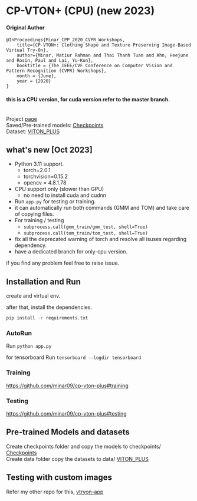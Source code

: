 # CP-VTON+ (CPU) (new 2023)

#### Original Author
```
@InProceedings{Minar_CPP_2020_CVPR_Workshops,
	title={CP-VTON+: Clothing Shape and Texture Preserving Image-Based Virtual Try-On},
	author={Minar, Matiur Rahman and Thai Thanh Tuan and Ahn, Heejune and Rosin, Paul and Lai, Yu-Kun},
	booktitle = {The IEEE/CVF Conference on Computer Vision and Pattern Recognition (CVPR) Workshops},
	month = {June},
	year = {2020}
}
```
#### this is a CPU version, for cuda version refer to the master branch.

<br/>Project [page](https://minar09.github.io/cpvtonplus/)
<br/>Saved/Pre-trained models: [Checkpoints](https://1drv.ms/u/s!Ai8t8GAHdzVUiQA-o3C7cnrfGN6O?e=EaRiFP)
<br/>Dataset: [VITON_PLUS](https://1drv.ms/u/s!Ai8t8GAHdzVUiQQYX0azYhqIDPP6?e=4cpFTI)

## what's new [Oct 2023]
- Python 3.11 support.
  - torch=2.0.1
  - torchvision=0.15.2
  - opencv = 4.8.1.78
- CPU support only (slower than GPU)
  - no need to install cuda and cudnn
- Run `app.py` for testing or training. 
- it can automatically run both commands (GMM and TOM) and take care of copying files. 
- For training / testing 
  - `subprocess.call(gmm_train/gmm_test, shell=True)`
  - `subprocess.call(tom_train/tom_test, shell=True)`
- fix all the deprecated warning of torch and resolve all isuses regarding dependency.
- have a dedicated branch for only-cpu version.

if you find any problem feel free to raise issue.


## Installation and Run
create and virtual env.

after that, install the dependencies.
```bash
pip install -r requirements.txt
```

### AutoRun
Run `python app.py`

for tensorboard Run `tensorboard --logdir tensorboard`

### Training
https://github.com/minar09/cp-vton-plus#training
### Testing
https://github.com/minar09/cp-vton-plus#testing

## Pre-trained Models and datasets

Create checkpoints folder and copy the models to checkpoints/ [Checkpoints](https://1drv.ms/u/s!Ai8t8GAHdzVUiQA-o3C7cnrfGN6O?e=EaRiFP)\
Create data folder copy the datasets to data/ [VITON_PLUS](https://1drv.ms/u/s!Ai8t8GAHdzVUiQQYX0azYhqIDPP6?e=4cpFTI)


## Testing with custom images

Refer my other repo for this, [vtryon-app](https://github.com/ARajgor/vtryon-app)

